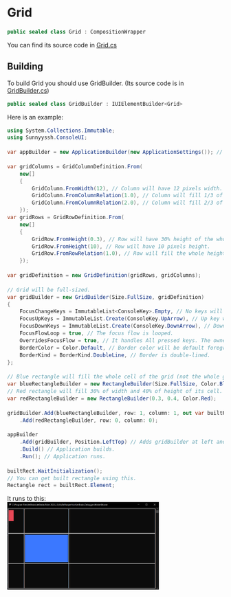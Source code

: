 <h1>Grid</h1>

```csharp
public sealed class Grid : CompositionWrapper
```
You can find its source code in <a href="https://github.com/sunnyyssh/Sunnyyssh.ConsoleUI/blob/master/Sunnyyssh.ConsoleUI/UIElements/Wrappers/Grid/Grid.cs">Grid.cs</a>

<h2>Building</h2>
To build Grid you should use GridBuilder. (Its source code is in <a href="https://github.com/sunnyyssh/Sunnyyssh.ConsoleUI/blob/master/Sunnyyssh.ConsoleUI/UIElements/Wrappers/Grid/GridBuilder.cs">GridBuilder.cs</a>)
<br/>

```csharp
public sealed class GridBuilder : IUIElementBuilder<Grid>
```

Here is an example:

```csharp
using System.Collections.Immutable;
using Sunnyyssh.ConsoleUI;

var appBuilder = new ApplicationBuilder(new ApplicationSettings()); // App builder init.

var gridColumns = GridColumnDefinition.From(
    new[]
    {
        GridColumn.FromWidth(12), // Column will have 12 pixels width.
        GridColumn.FromColumnRelation(1.0), // Column will fill 1/3 of the whole width that is free from columns with specified size.
        GridColumn.FromColumnRelation(2.0), // Column will fill 2/3 of the whole width that is free from columns with specified size.
    });
var gridRows = GridRowDefinition.From(
    new[]
    {
        GridRow.FromHeight(0.3), // Row will have 30% height of the whole height.
        GridRow.FromHeight(10), // Row will have 10 pixels height.
        GridRow.FromRowRelation(1.0), // Row will fill the whole height that is free from rows with specified height.
    });

var gridDefinition = new GridDefinition(gridRows, gridColumns);

// Grid will be full-sized.
var gridBuilder = new GridBuilder(Size.FullSize, gridDefinition)
{
    FocusChangeKeys = ImmutableList<ConsoleKey>.Empty, // No keys will change focus linearly.
    FocusUpKeys = ImmutableList.Create(ConsoleKey.UpArrow), // Up key will change focus to upper IFocusable element.
    FocusDownKeys = ImmutableList.Create(ConsoleKey.DownArrow), // Down key will change focus to lower IFocusable element.
    FocusFlowLoop = true, // The focus flow is looped.
    OverridesFocusFlow = true, // It handles All pressed keys. The owner will not handle any (except SpecialKey, watch FocusFlowManager.cs).
    BorderColor = Color.Default, // Border color will be default foreground color of an application.
    BorderKind = BorderKind.DoubleLine, // Border is double-lined.
};

// Blue rectangle will fill the whole cell of the grid (not the whole grid, only its cell).
var blueRectangleBuilder = new RectangleBuilder(Size.FullSize, Color.Blue);
// Red rectangle will fill 30% of width and 40% of height of its cell.
var redRectangleBuilder = new RectangleBuilder(0.3, 0.4, Color.Red);

gridBuilder.Add(blueRectangleBuilder, row: 1, column: 1, out var builtRect)
    .Add(redRectangleBuilder, row: 0, column: 0);

appBuilder
    .Add(gridBuilder, Position.LeftTop) // Adds gridBuilder at left and top position.
    .Build() // Application builds.
    .Run(); // Application runs.
    
builtRect.WaitInitialization();
// You can get built rectangle using this.
Rectangle rect = builtRect.Element;
```

It runs to this:
<br/>
<img src="Grid.demo.png" width=70%/>

